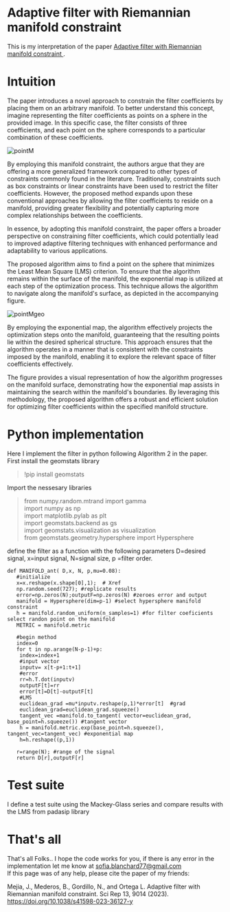 
# Adaptive filter with Riemannian manifold constraint  

This is my interpretation of the paper [Adaptive filter with Riemannian manifold constraint  ](https://doi.org/10.1038/s41598-023-36127-y).
# Intuition

The paper introduces a novel approach to constrain the filter coefficients by placing them on an arbitrary manifold. To better understand this concept, imagine representing the filter coefficients as points on a sphere in the provided image. In this specific case, the filter consists of three coefficients, and each point on the sphere corresponds to a particular combination of these coefficients.

![pointM](https://github.com/SofiaBlnchrd/AdaptiveFiltering/assets/135394093/fc472fc2-0cdf-48d0-9e22-5ccf56672013)

By employing this manifold constraint, the authors argue that they are offering a more generalized framework compared to other types of constraints commonly found in the literature. Traditionally, constraints such as box constraints or linear constraints have been used to restrict the filter coefficients. However, the proposed method expands upon these conventional approaches by allowing the filter coefficients to reside on a manifold, providing greater flexibility and potentially capturing more complex relationships between the coefficients.

In essence, by adopting this manifold constraint, the paper offers a broader perspective on constraining filter coefficients, which could potentially lead to improved adaptive filtering techniques with enhanced performance and adaptability to various applications.

The proposed algorithm aims to find a point on the sphere that minimizes the Least Mean Square (LMS) criterion. To ensure that the algorithm remains within the surface of the manifold, the exponential map is utilized at each step of the optimization process. This technique allows the algorithm to navigate along the manifold's surface, as depicted in the accompanying figure.


![pointMgeo](https://github.com/SofiaBlnchrd/AdaptiveFiltering/assets/135394093/416e8d73-ebf1-4859-93b7-f1113d80dc18)

By employing the exponential map, the algorithm effectively projects the optimization steps onto the manifold, guaranteeing that the resulting points lie within the desired spherical structure. This approach ensures that the algorithm operates in a manner that is consistent with the constraints imposed by the manifold, enabling it to explore the relevant space of filter coefficients effectively.

The figure provides a visual representation of how the algorithm progresses on the manifold surface, demonstrating how the exponential map assists in maintaining the search within the manifold's boundaries. By leveraging this methodology, the proposed algorithm offers a robust and efficient solution for optimizing filter coefficients within the specified manifold structure.

# Python implementation

Here I implement the filter in python following Algorithm 2 in the paper.  
First install the geomstats library

> !pip install geomstats

Import the nessesary libraries

> from numpy.random.mtrand import gamma  
> import numpy as np  
> import matplotlib.pylab as plt  
> import geomstats.backend as gs  
> import geomstats.visualization as visualization  
> from geomstats.geometry.hypersphere import Hypersphere

define the filter as a function with the following parameters D=desired signal, x=input signal, N=signal size, p =filter order.
```
def MANIFOLD_ant( D,x, N, p,mu=0.08):  
   #initialize  
   x=x.reshape(x.shape[0],1);  # Xref  
   np.random.seed(727); #replicate results  
   error=np.zeros(N);outputF=np.zeros(N) #zeroes error and output  
   manifold = Hypersphere(dim=p-1) #select hypersphere manifold constraint  
   h = manifold.random_uniform(n_samples=1) #for filter coeficients select randon point on the manifold  
   METRIC = manifold.metric  
    
   #begin method  
   index=0  
   for t in np.arange(N-p-1)+p:  
    index=index+1  
    #input vector  
    inputv= x[t-p+1:t+1]  
    #error  
    rr=h.T.dot(inputv)  
    outputF[t]=rr  
    error[t]=D[t]-outputF[t]  
    #LMS   
    euclidean_grad =mu*inputv.reshape(p,1)*error[t]  #grad  
    euclidean_grad=euclidean_grad.squeeze()  
    tangent_vec =manifold.to_tangent( vector=euclidean_grad, base_point=h.squeeze()) #tangent vector  
    h = manifold.metric.exp(base_point=h.squeeze(), tangent_vec=tangent_vec) #exponential map  
    h=h.reshape((p,1))  
    
   r=range(N); #range of the signal  
   return D[r],outputF[r]  
``` 

# Test suite
I define a test suite using the Mackey-Glass series and compare results with the LMS from padasip library  

# That's all
That's all Folks..
I hope the code works for you, if there is any error in the implementation let me know at sofia.blanchard77@gmail.com  
If this page was of any help, please cite the paper of my friends: 

Mejia, J., Mederos, B., Gordillo, N., and Ortega L. Adaptive filter with Riemannian manifold constraint. Sci Rep 13, 9014 (2023). https://doi.org/10.1038/s41598-023-36127-y

